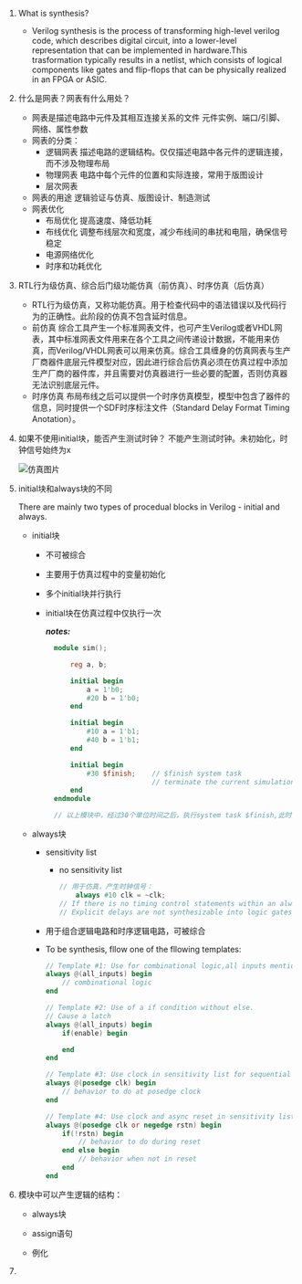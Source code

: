 1. What is synthesis?
   
   - Verilog synthesis is the process of transforming high-level verilog code, which describes digital circuit, into a lower-level representation that can be implemented in hardware.This trasformation typically results in a netlist, which consists of logical components like gates and flip-flops that can be physically realized in an FPGA or ASIC.

2. 什么是网表？网表有什么用处？
   
   - 网表是描述电路中元件及其相互连接关系的文件
       元件实例、端口/引脚、网络、属性参数
   - 网表的分类：
     - 逻辑网表
         描述电路的逻辑结构。仅仅描述电路中各元件的逻辑连接，而不涉及物理布局
     - 物理网表
         电路中每个元件的位置和实际连接，常用于版图设计
     - 层次网表
   - 网表的用途
       逻辑验证与仿真、版图设计、制造测试
   - 网表优化
     - 布局优化
         提高速度、降低功耗
     - 布线优化
         调整布线层次和宽度，减少布线间的串扰和电阻，确保信号稳定
     - 电源网络优化
     - 时序和功耗优化

3. RTL行为级仿真、综合后门级功能仿真（前仿真）、时序仿真（后仿真）
   
   - RTL行为级仿真，又称功能仿真。用于检查代码中的语法错误以及代码行为的正确性。此阶段的仿真不包含延时信息。
   - 前仿真 综合工具产生一个标准网表文件，也可产生Verilog或者VHDL网表，其中标准网表文件用来在各个工具之间传递设计数据，不能用来仿真，而Verilog/VHDL网表可以用来仿真。综合工具缠身的仿真网表与生产厂商器件底层元件模型对应，因此进行综合后仿真必须在仿真过程中添加生产厂商的器件库，并且需要对仿真器进行一些必要的配置，否则仿真器无法识别底层元件。
   - 时序仿真 布局布线之后可以提供一个时序仿真模型，模型中包含了器件的信息，同时提供一个SDF时序标注文件（Standard Delay Format Timing Anotation）。

4. 如果不使用initial块，能否产生测试时钟？
    不能产生测试时钟。未初始化，时钟信号始终为x
   
    ![仿真图片](https://github.com/Spider-Viper/Picture/blob/main/clock_tb_wave.PNG "仿真波形图")

5. initial块和always块的不同
   
    There are mainly two types of procedual blocks in Verilog - initial and always.
   
   - initial块
     
     * 不可被综合
     
     * 主要用于仿真过程中的变量初始化
     
     * 多个initial块并行执行
     
     * initial块在仿真过程中仅执行一次
       
       ***notes:***
       
       ```verilog
         module sim();
       
             reg a, b;
       
             initial begin
                 a = 1'b0;
                 #20 b = 1'b0;
             end
       
             initial begin
                 #10 a = 1'b1;
                 #40 b = 1'b1;
             end
       
             initial begin
                 #30 $finish;    // $finish system task
                                 // terminate the current simulation
             end
         endmodule
       
         // 以上模块中，经过30个单位时间之后，执行system task $finish,此时，会结束其他尚未执行完毕的initial块。
       ```
   
   - always块
     
     * sensitivity list
       
       - no sensitivity list
         
         ```verilog
         // 用于仿真，产生时钟信号：
             always #10 clk = ~clk;
         // If there is no timing control statements within an always block ,the simulation will hang because of a zero-delay infinite loop.
         // Explicit delays are not synthesizable into logic gates.
         ```
     
     * 用于组合逻辑电路和时序逻辑电路，可被综合
     
     * To be synthesis, fllow one of the fllowing templates:
       
       ```verilog
       // Template #1: Use for combinational logic,all inputs mentioned in sensitivity list.
       always @(all_inputs) begin
           // combinational logic
       end
       
       // Template #2: Use of a if condition without else.
       // Cause a latch
       always @(all_inputs) begin
           if(enable) begin
       
           end
       end
       
       // Template #3: Use clock in sensitivity list for sequential elements.
       always @(posedge clk) begin
           // behavior to do at posedge clock
       end
       
       // Template #4: Use clock and async reset in sensitivity list.
       always @(posedge clk or negedge rstn) begin
           if(!rstn) begin
               // behavior to do during reset
           end else begin
               // behavior when not in reset
           end
       end
       ```

6. 模块中可以产生逻辑的结构：
   
   - always块
   
   - assign语句
   
   - 例化

7. 